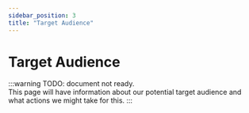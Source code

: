 ```yaml
---
sidebar_position: 3
title: "Target Audience"
---
```


# Target Audience

:::warning
TODO: document not ready.  
This page will have information about our potential target audience and what actions we might take for this.
:::